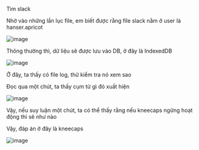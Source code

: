 Tìm slack

Nhờ vào những lần lục file, em biết được rằng file slack nằm ở user là hanser.apricot

![image](https://github.com/anhshidou/EHCCTFTraining/assets/120787381/20f3fd78-80c5-4994-adf2-6dbb2b3bb90c)

Thông thường thì, dữ liệu sẽ được lưu vào DB, ở đây là IndexedDB

![image](https://github.com/anhshidou/EHCCTFTraining/assets/120787381/039544e8-505e-4311-92e2-25cc757b6bc3)

Ở đây, ta thấy có file log, thử kiểm tra nó xem sao

Đọc qua một chút, ta thấy cụm từ gì đó xuất hiện

![image](https://github.com/anhshidou/EHCCTFTraining/assets/120787381/ec77c09e-ae9d-4a1f-877e-cebebfbd5a21)

Vậy, nếu suy luận một chút, ta có thể thấy rằng nếu kneecaps ngừng hoạt động thì sẽ như nào

Vậy, đáp án ở đây là kneecaps


![image](https://github.com/anhshidou/EHCCTFTraining/assets/120787381/b9baf3fc-a749-40f9-84a5-528598668bfa)


